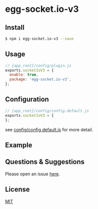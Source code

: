 # egg-socket.io-v3

<!--
Description here.
-->

## Install

```bash
$ npm i egg-socket.io-v3 --save
```

## Usage

```js
// {app_root}/config/plugin.js
exports.socketIoV3 = {
  enable: true,
  package: 'egg-socket.io-v3',
};
```

## Configuration

```js
// {app_root}/config/config.default.js
exports.socketIoV3 = {
};
```

see [config/config.default.js](config/config.default.js) for more detail.

## Example

<!-- example here -->

## Questions & Suggestions

Please open an issue [here](https://github.com/eggjs/egg/issues).

## License

[MIT](LICENSE)
